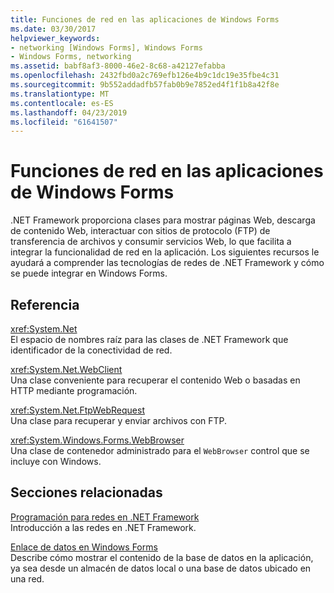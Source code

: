 ```yaml
---
title: Funciones de red en las aplicaciones de Windows Forms
ms.date: 03/30/2017
helpviewer_keywords:
- networking [Windows Forms], Windows Forms
- Windows Forms, networking
ms.assetid: babf8af3-8000-46e2-8c68-a42127efabba
ms.openlocfilehash: 2432fbd0a2c769efb126e4b9c1dc19e35fbe4c31
ms.sourcegitcommit: 9b552addadfb57fab0b9e7852ed4f1f1b8a42f8e
ms.translationtype: MT
ms.contentlocale: es-ES
ms.lasthandoff: 04/23/2019
ms.locfileid: "61641507"
---
```

# <a name="networking-in-windows-forms-applications"></a>Funciones de red en las aplicaciones de Windows Forms
.NET Framework proporciona clases para mostrar páginas Web, descarga de contenido Web, interactuar con sitios de protocolo (FTP) de transferencia de archivos y consumir servicios Web, lo que facilita a integrar la funcionalidad de red en la aplicación. Los siguientes recursos le ayudará a comprender las tecnologías de redes de .NET Framework y cómo se puede integrar en Windows Forms.  
  
## <a name="reference"></a>Referencia  
 <xref:System.Net>  
 El espacio de nombres raíz para las clases de .NET Framework que identificador de la conectividad de red.  
  
 <xref:System.Net.WebClient>  
 Una clase conveniente para recuperar el contenido Web o basadas en HTTP mediante programación.  
  
 <xref:System.Net.FtpWebRequest>  
 Una clase para recuperar y enviar archivos con FTP.  
  
 <xref:System.Windows.Forms.WebBrowser>  
 Una clase de contenedor administrado para el `WebBrowser` control que se incluye con Windows.  
  
## <a name="related-sections"></a>Secciones relacionadas  
 [Programación para redes en .NET Framework](../../network-programming/index.md)  
 Introducción a las redes en .NET Framework.  
  
 [Enlace de datos en Windows Forms](../windows-forms-data-binding.md)  
 Describe cómo mostrar el contenido de la base de datos en la aplicación, ya sea desde un almacén de datos local o una base de datos ubicado en una red.
